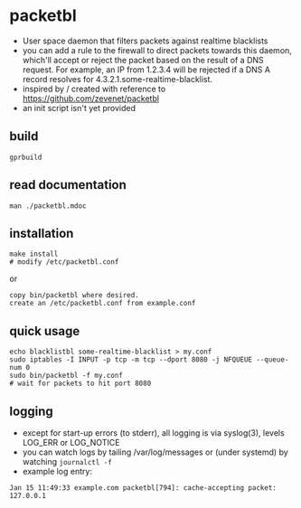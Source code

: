 # packetbl
- User space daemon that filters packets against realtime blacklists
- you can add a rule to the firewall to direct packets towards this daemon, which'll accept or reject the packet based on the result of a DNS request.  For example, an IP from 1.2.3.4 will be rejected if a DNS A record resolves for 4.3.2.1.some-realtime-blacklist.
- inspired by / created with reference to https://github.com/zevenet/packetbl
- an init script isn't yet provided

## build
```
gprbuild
```

## read documentation
```
man ./packetbl.mdoc
```

## installation
```
make install
# modify /etc/packetbl.conf
```
or
```
copy bin/packetbl where desired.
create an /etc/packetbl.conf from example.conf
```

## quick usage
```
echo blacklistbl some-realtime-blacklist > my.conf
sudo iptables -I INPUT -p tcp -m tcp --dport 8080 -j NFQUEUE --queue-num 0
sudo bin/packetbl -f my.conf
# wait for packets to hit port 8080
```

## logging
- except for start-up errors (to stderr), all logging is via syslog(3), levels LOG\_ERR or LOG\_NOTICE
- you can watch logs by tailing /var/log/messages or (under systemd) by watching `journalctl -f`
- example log entry:
```
Jan 15 11:49:33 example.com packetbl[794]: cache-accepting packet: 127.0.0.1
```
